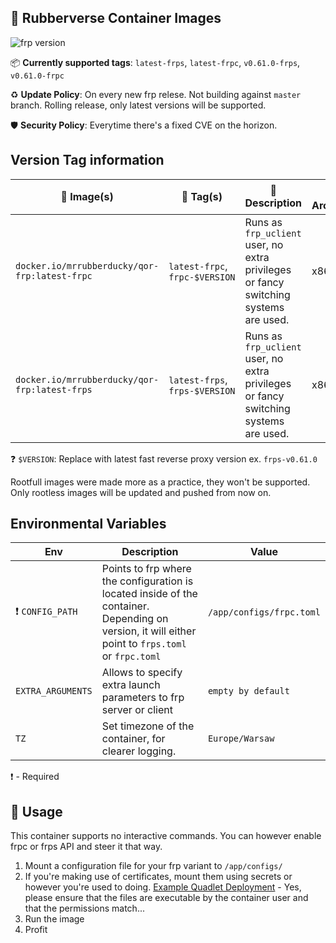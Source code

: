 ## 🦆 Rubberverse Container Images

![frp version](https://img.shields.io/badge/frp_version-v0.61.0-darkblue)

📦 **Currently supported tags**: `latest-frps`, `latest-frpc`, `v0.61.0-frps`, `v0.61.0-frpc`

♻️ **Update Policy**: On every new frp relese. Not building against `master` branch. Rolling release, only latest versions will be supported.

🛡️ **Security Policy**: Everytime there's a fixed CVE on the horizon.

## Version Tag information

| 🐳 Image(s) | 📁 Tag(s) | 📓 Description | 💻 Architecture |
|----------|--------|-------------|---------------|
| `docker.io/mrrubberducky/qor-frp:latest-frpc` | `latest-frpc`, `frpc-$VERSION` | Runs as `frp_uclient` user, no extra privileges or fancy switching systems are used. | x86_64 |
| `docker.io/mrrubberducky/qor-frp:latest-frps` | `latest-frps`, `frps-$VERSION` | Runs as `frp_uclient` user, no extra privileges or fancy switching systems are used. | x86_64 |

❓ `$VERSION`: Replace with latest fast reverse proxy version ex. `frps-v0.61.0`

Rootfull images were made more as a practice, they won't be supported. Only rootless images will be updated and pushed from now on.

## Environmental Variables

| Env | Description | Value |
|-----|-------------|---------|
| ❗ `CONFIG_PATH` | Points to frp where the configuration is located inside of the container. Depending on version, it will either point to `frps.toml` or `frpc.toml` | `/app/configs/frpc.toml` |
| `EXTRA_ARGUMENTS` | Allows to specify extra launch parameters to frp server or client | `empty by default` |
| `TZ` | Set timezone of the container, for clearer logging. | `Europe/Warsaw` |

❗ - Required

## 🔨 Usage

This container supports no interactive commands. You can however enable frpc or frps API and steer it that way.

1. Mount a configuration file for your frp variant to `/app/configs/`
2. If you're making use of certificates, mount them using secrets or however you're used to doing. [Example Quadlet Deployment](https://github.com/MrRubberDucky/rubberverse.xyz/blob/main/Quadlet/frpc/QOR-FRPC.container) - Yes, please ensure that the files are executable by the container user and that the permissions match...
3. Run the image
4. Profit
